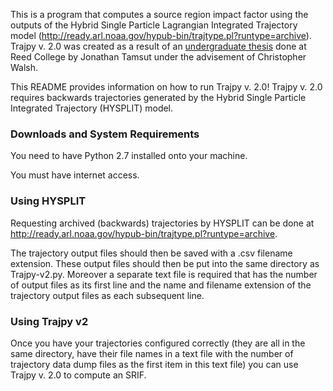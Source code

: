 This is a program that computes a source region impact factor using the outputs of the Hybrid Single Particle
Lagrangian Integrated Trajectory model (http://ready.arl.noaa.gov/hypub-bin/trajtype.pl?runtype=archive). Trajpy v. 2.0 was
created as a result of an [undergraduate thesis](./Undergrad_Thesis.pdf) done at Reed College by Jonathan Tamsut under the advisement of Christopher Walsh.

This README provides information on how to run Trajpy v. 2.0! Trajpy v. 2.0 requires backwards trajectories generated by the Hybrid Single Particle Integrated Trajectory (HYSPLIT) model.

### Downloads and System Requirements

You need to have Python 2.7 installed onto your machine.

You must have internet access.

### Using HYSPLIT

Requesting archived (backwards) trajectories by HYSPLIT can be done at http://ready.arl.noaa.gov/hypub-bin/trajtype.pl?runtype=archive.

The trajectory output files should then be saved with a .csv filename extension. These output files should then be put into the same directory as Trajpy-v2.py. Moreover a separate text file is required that has the number of output files as its first line and the name and filename extension of the trajectory output files as each subsequent line.

### Using Trajpy v2

Once you have your trajectories configured correctly (they are all in the same directory, have their file names in a text file with the number of trajectory data dump files as the first item in this text file) you can use Trajpy v. 2.0 to compute an SRIF.
